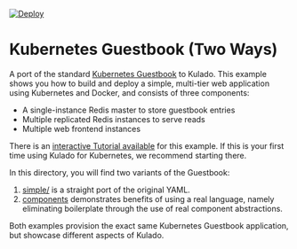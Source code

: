 [![Deploy](https://get.kulado.com/new/button.svg)](https://app.kulado.com/new?template=https://github.com/kulado/examples/tree/master/kubernetes-ts-guestbook/components)

# Kubernetes Guestbook (Two Ways)

A port of the standard [Kubernetes Guestbook](https://kubernetes.io/docs/tutorials/stateless-application/guestbook/)
to Kulado. This example shows you how to build and deploy a simple, multi-tier web application using Kubernetes and
Docker, and consists of three components:

* A single-instance Redis master to store guestbook entries
* Multiple replicated Redis instances to serve reads
* Multiple web frontend instances

There is an [interactive Tutorial available](https://kulado.io/quickstart/kubernetes/tutorial-guestbook.html) for
this example. If this is your first time using Kulado for Kubernetes, we recommend starting there.

In this directory, you will find two variants of the Guestbook:

1. [simple/](./simple) is a straight port of the original YAML.
2. [components](./components) demonstrates benefits of using a real language, namely eliminating boilerplate through
   the use of real component abstractions.

Both examples provision the exact same Kubernetes Guestbook application, but showcase different aspects of Kulado.
